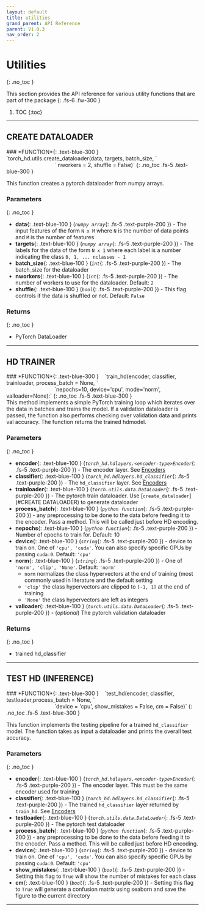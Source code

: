 ```yaml
---
layout: default
title: utilities
grand_parent: API Reference
parent: V1.0.3
nav_order: 2
---
```


# Utilities
{: .no_toc }

This section provides the API reference for various utility functions that are part of
the package
{: .fs-6 .fw-300 }

1. TOC
{:toc}

---

## CREATE DATALOADER

<div class="code-example" markdown=1>


<div class="code-example" markdown=1>
### *FUNCTION*{: .text-blue-300 } &nbsp;&nbsp; `torch_hd.utils.create_dataloader(data, targets, batch_size, `<br/> &nbsp;&nbsp;&nbsp;&nbsp;&nbsp;&nbsp;&nbsp;&nbsp;&nbsp;&nbsp;&nbsp;&nbsp;&nbsp;&nbsp;&nbsp;&nbsp;&nbsp;&nbsp;&nbsp;&nbsp;&nbsp;&nbsp;&nbsp;&nbsp;&nbsp;&nbsp;&nbsp;&nbsp;&nbsp;&nbsp;&nbsp;&nbsp;` nworkers = 2, shuffle = False)`
{: .no_toc .fs-5 .text-blue-300 }
</div>

This function creates a pytorch dataloader from numpy arrays. 

### Parameters
{: .no_toc }
- **data**{: .text-blue-100 } (*`numpy array`*{: .fs-5 .text-purple-200 }) - The input features of the form `N x M` where `N` is the number
of data points and `M` is the number of features
- **targets**{: .text-blue-100 } (*`numpy array`*{: .fs-5 .text-purple-200 }) - The labels for the data of the form `N x 1` where each label
is a number indicating the class `0, 1, ... nclasses - 1`
- **batch_size**{: .text-blue-100 } (*`int`*{: .fs-5 .text-purple-200 }) - The batch_size for the dataloader
- **nworkers**{: .text-blue-100 } (*`int`*{: .fs-5 .text-purple-200 }) - The number of workers to use for the dataloader. Default: `2`
- **shuffle**{: .text-blue-100 } (*`bool`*{: .fs-5 .text-purple-200 }) - This flag controls if the data is shuffled or not. Default: `False`

### Returns
{: .no_toc }

- PyTorch DataLoader

</div>

--- 

## HD TRAINER

<div class="code-example" markdown=1>


<div class="code-example" markdown=1>
### *FUNCTION*{: .text-blue-300 } &nbsp;&nbsp; `train_hd(encoder, classifier, trainloader, process_batch = None, `<br/> &nbsp;&nbsp;&nbsp;&nbsp;&nbsp;&nbsp;&nbsp;&nbsp;&nbsp;&nbsp;&nbsp;&nbsp;&nbsp;&nbsp;&nbsp;&nbsp;&nbsp;&nbsp;&nbsp;&nbsp;&nbsp;&nbsp;&nbsp;&nbsp;&nbsp;&nbsp;&nbsp;&nbsp;&nbsp;&nbsp;&nbsp;&nbsp;`nepochs=10, device='cpu', mode='norm', valloader=None):`
{: .no_toc .fs-5 .text-blue-300 }
</div>
This method implements a simple PyTorch training loop which iterates over the data in batches and
trains the model. If a validation dataloader is passed, the function also performs checking over validation data and prints val accuracy.
The function returns the trained hdmodel.

### Parameters
{: .no_toc }
- **encoder**{: .text-blue-100 } (*`torch_hd.hdlayers.<encoder-type>Encoder`*{: .fs-5 .text-purple-200 }) - The encoder layer. See [Encoders](hdlayers)
- **classifier**{: .text-blue-100 } (*`torch_hd.hdlayers.hd_classifier`*{: .fs-5 .text-purple-200 }) - The `hd_classifier` layer. See [Encoders](hdlayers)
- **trainloader**{: .text-blue-100 } (*`torch.utils.data.DataLoader`*{: .fs-5 .text-purple-200 }) - The pytorch train dataloader. Use [`create_dataloader`](#CREATE DATALOADER)
to generate dataloader
- **process_batch**{: .text-blue-100 } (*`python function`*{: .fs-5 .text-purple-200 }) - any preprocessing to be done to the data before 
feeding it to the encoder. Pass a method. This will be called just before HD encoding.
- **nepochs**{: .text-blue-100 } (*`python function`*{: .fs-5 .text-purple-200 }) - Number of epochs to train for. Default: 10
- **device**{: .text-blue-100 } (*`string`*{: .fs-5 .text-purple-200 }) - device to train on. One of `'cpu', 'cuda'`. You can also specify specific GPUs by passing `cuda:0`. Default: `'cpu'`
- **norm**{: .text-blue-100 } (*`string`*{: .fs-5 .text-purple-200 }) - One of `'norm', 'clip', 'None'`. Default: `'norm'`
	- `norm` normalizes the class hypervectors at the end of training (most commonly used in literature and the default setting
	- `'clip'` the class hypervectors are clipped to `[-1, 1]` at the end of training
	- `'None'` the class hypervectors are left as integers
- **valloader**{: .text-blue-100 } (*`torch.utils.data.DataLoader`*{: .fs-5 .text-purple-200 }) - (*optional*) The pytorch validation dataloader 


### Returns
{: .no_toc }

- trained hd_classifier

</div>

--- 

## TEST HD (INFERENCE)

<div class="code-example" markdown=1>


<div class="code-example" markdown=1>
### *FUNCTION*{: .text-blue-300 } &nbsp;&nbsp; `test_hd(encoder, classifier, testloader,process_batch = None, `<br/> &nbsp;&nbsp;&nbsp;&nbsp;&nbsp;&nbsp;&nbsp;&nbsp;&nbsp;&nbsp;&nbsp;&nbsp;&nbsp;&nbsp;&nbsp;&nbsp;&nbsp;&nbsp;&nbsp;&nbsp;&nbsp;&nbsp;&nbsp;&nbsp;&nbsp;&nbsp;&nbsp;&nbsp;&nbsp;&nbsp;&nbsp;&nbsp;`device = 'cpu', show_mistakes = False, cm = False)`
{: .no_toc .fs-5 .text-blue-300 }
</div>

This function implements the testing pipeline for a trained `hd_classifier` model. The function takes as input a dataloader
and prints the overall test accuracy.

### Parameters
{: .no_toc }
- **encoder**{: .text-blue-100 } (*`torch_hd.hdlayers.<encoder-type>Encoder`*{: .fs-5 .text-purple-200 }) - The encoder layer. This must be the same encoder used for training
- **classifier**{: .text-blue-100 } (*`torch_hd.hdlayers.hd_classifier`*{: .fs-5 .text-purple-200 }) - The trained `hd_classifier` layer returned by `train_hd`. See [Encoders](hdlayers)
- **testloader**{: .text-blue-100 } (*`torch.utils.data.DataLoader`*{: .fs-5 .text-purple-200 }) - The pytorch test dataloader
- **process_batch**{: .text-blue-100 } (*`python function`*{: .fs-5 .text-purple-200 }) - any preprocessing to be done to the data before 
feeding it to the encoder. Pass a method. This will be called just before HD encoding.
- **device**{: .text-blue-100 } (*`string`*{: .fs-5 .text-purple-200 }) - device to train on. One of `'cpu', 'cuda'`. You can also specify specific GPUs by passing `cuda:0`. Default: `'cpu'`
- **show_mistakes**{: .text-blue-100 } (*`bool`*{: .fs-5 .text-purple-200 }) - Setting this flag to `True` will show the number of mistakes for each class
- **cm**{: .text-blue-100 } (*`bool`*{: .fs-5 .text-purple-200 }) - Setting this flag to `True` will generate a confusion matrix using seaborn and save the figure to the current directory

</div>

--- 


